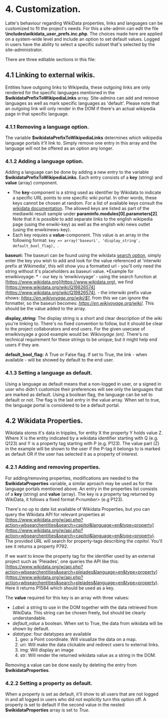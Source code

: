 # 4. Customization. 

Latte's behaviour regarding WikiData properties, links and languages can be customized to fit the project's needs. For this a site-admin can edit the file **\includes\\wikidata_user_prefs.inc.php**. The choices made here are applied on a system-wide level and include an option to set default values. 
Logged in users have the ability to select a specific subset that's selected by the site-administrator. 

There are three editable sections in this file: 

## 4.1 Linking to external wikis.
Entities have outgoing links to Wikipedia, these outgoing links are only rendered for the specific languages mentioned in the **$wikidataPrefixToWikipediaLinks** array.
Site-admins can add and remove languages as well as mark specific languages as 'default'. Please note that an outgoing link will only render in the DOM if there's an actual wikipedia page in that specific language. 

### 4.1.1 Removing a language option.
The variable **$wikidataPrefixToWikipediaLinks** determines which wikipedia language portals it'll link to. Simply remove one entry in this array and the language will not be offered as an option any longer. 

### 4.1.2 Adding a language option.
Adding a language can be done by adding a new entry to the variable **$wikidataPrefixToWikipediaLinks**. Each entry consists of a **key** (string) and **value** (array) component.
- The **key**-component is a string used as identifier by Wikidata to indicate a specific URL points to one specific wiki portal. In other words, these keys cannot be chosen at random. For a list of available keys consult the [wikidata documentation](https://www.wikidata.org/w/api.php?action=paraminfo&modules=wbsetlabel). The allowed keys are listed as part of the mediawiki result sample under **paraminfo.modules[0].parameters[2]**. Note that it is possible to add separate links to the english wikipedia page (using the enwiki-key) as well as the english wiki news outlet (using the enwikinews-key).
- Each key requies a **value**-component. This value is an array in the following format: 
    `key => array('baseuri', 'display_string', default_bool_flag), `. 

**baseuri:**
The baseuri can be found using the wikidata [search option](https://www.wikidata.org/), simply enter the key you wish to add and look for the value referenced at 'interwiki prefix at Wikimedia', this will show you a formatted url - you'll only need the string without it's placeholders as baseuri value. 
*Example for enwikivoyage: *
    - our key is 'enwikivoyage'
    - using the search function at [https://www.wikidata.org](https://www.wikidata.org), we find [https://www.wikidata.org/wiki/Q19826574](https://www.wikidata.org/wiki/Q19826574).
    - the interwiki prefix value shows: *https://en.wikivoyage.org/wiki/$1*, from this we can ignore the formatter, so the baseuri becomes: *https://en.wikivoyage.org/wiki/*. This should be the value added to the array.

**display_string:**
The display string is a short and clear description of the wiki you're linking to. There's no fixed convention to follow, but it should be clear to the project collaborators and end users. For the given usecase of enwikivoyage a good example would be: *Wikivoyage (en)*. There's no technical requirement for these strings to be unique; but it might help end users if they are.

**default_bool_flag:**
A True or False flag. If set to True, the link - when available - will be showed by default to the end user. 

### 4.1.3 Setting a language as default.
Using a language as default means that a non-logged in user, or a signed in user who didn't customize their preferences will see only the languages that are marked as default. Using a boolean flag, the language can be set to default or not. The flag is the last entry in the value array. When set to true, the language portal is considered to be a default portal. 

## 4.2 Wikidata Properties. 
Wikidata stores it's data in tripples, for entity X the property Y holds value Z. Where X is the entity indicated by a wikidata identifier starting with Q (e.g. Q123) and Y is a property tag starting with P (e.g. P123). The value part (Z) in the example will be shown to the user if the P-tag it belongs to is marked as default OR if the user has selected it as a property of interest.

### 4.2.1 Adding and removing properties.
For adding/removing properties, modifications are needed to the **$wikidataProperties** variable, a similar aproach may be used as for the language portals mentioned above. An entry in the properties list consists of a **key** (string) and **value** (array). The key is a property tag returned by WikiData, it follows a fixed format *P\<number\>* (e.g P123). 

There's no up to date list available of Wikidata Properties, but you can query the WIkidata API for relevant properties at [https://www.wikidata.org/w/api.php?action=wbsearchentities&search=capitol&language=en&type=property](https://www.wikidata.org/w/api.php?action=wbsearchentities&search=capitol&language=en&type=property). The provided URL will search for property-tags describing the *capitol*. You'll see it returns a property P792. 

If we want to know the property tag for the identifier used by an external project such as 'Pleiades', one queries the API like this: 
[https://www.wikidata.org/w/api.php?action=wbsearchentities&search=pleiades&language=en&type=property](https://www.wikidata.org/w/api.php?action=wbsearchentities&search=pleiades&language=en&type=property). Here it returns P1584 which should be used as a key. 

The **value** required for this key is an array with three values:
- *Label*: a string to use in the DOM together with the data retrieved from WikiData. This string can be chosen freely, but should be clearly understandable.
- *default_value* a boolean. When set to True, the data from wikidata will be shown by default. 
- *datatype*: four datatypes are available
    1) geo: a Point coordinate. Will visualize the data on a map.
    2) uri: Will make the data clickable and redirect users to external links.
    3) img: Will display an image
    4) str: Will render the returned wikidata value as a string in the DOM. 

Removing a value can be done easily by deleting the entry from **$wikidataProperties**. 

### 4.2.2 Setting a property as default. 
When a property is set as default, it'll show to all users that are not logged in and all logged in users who did not explicitly turn this option off. A property is set to default if the second value in the nested **$wikidataProperties** array is set to *True*. 


